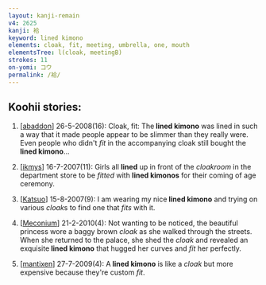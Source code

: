 ```yaml
---
layout: kanji-remain
v4: 2625
kanji: 袷
keyword: lined kimono
elements: cloak, fit, meeting, umbrella, one, mouth
elementsTree: l(cloak, meetingB)
strokes: 11
on-yomi: コウ
permalink: /袷/
---
```


## Koohii stories: 

1) [<a href="http://kanji.koohii.com/profile/abaddon">abaddon</a>] 26-5-2008(16): Cloak, fit: The<strong> lined kimono</strong> was lined in such a way that it made people appear to be slimmer than they really were. Even people who didn&#039;t <em>fit</em> in the accompanying cloak still bought the<strong> lined kimono</strong>...

2) [<a href="http://kanji.koohii.com/profile/ikmys">ikmys</a>] 16-7-2007(11): Girls all <strong>lined</strong> up in front of the <em>cloakroom</em> in the department store to be <em>fitted</em> with <strong>lined kimonos</strong> for their coming of age ceremony.

3) [<a href="http://kanji.koohii.com/profile/Katsuo">Katsuo</a>] 15-8-2007(9): I am wearing my nice<strong> lined kimono</strong> and trying on various <em>cloak</em>s to find one that <em>fits</em> with it.

4) [<a href="http://kanji.koohii.com/profile/Meconium">Meconium</a>] 21-2-2010(4): Not wanting to be noticed, the beautiful princess wore a baggy brown <em>cloak</em> as she walked through the streets. When she returned to the palace, she shed the <em>cloak</em> and revealed an exquisite<strong> lined kimono</strong> that hugged her curves and <em>fit</em> her perfectly.

5) [<a href="http://kanji.koohii.com/profile/mantixen">mantixen</a>] 27-7-2009(4): A<strong> lined kimono</strong> is like a <em>cloak</em> but more expensive because they&#039;re custom <em>fit</em>.

